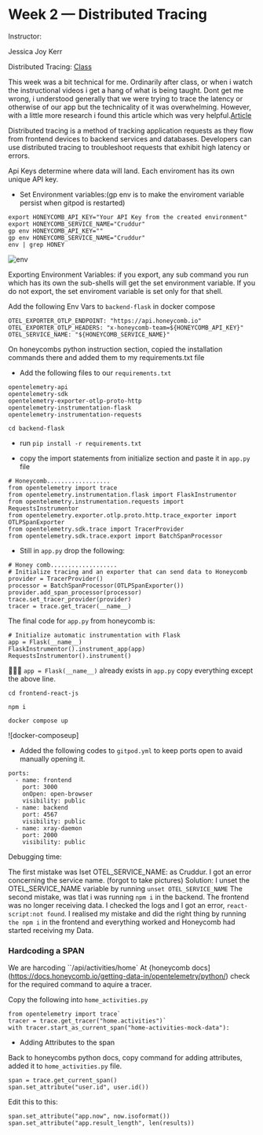 # Week 2 — Distributed Tracing

Instructor:

Jessica Joy Kerr

Distributed Tracing: [Class](https://www.youtube.com/live/2GD9xCzRId4?feature=share)

This week was a bit technical for me. Ordinarily after class, or when i watch the instructional videos i get a hang of what is being taught. Dont get me wrong, i understood generally that we were trying to trace the latency or otherwise of our app but the technicality of it was overwhelming. However, with a little more research i found this article which was very helpful.[Article](https://www.splunk.com/en_us/data-insider/what-is-distributed-tracing.html)

Distributed tracing is a method of tracking application requests as they flow from frontend devices to backend services and databases. Developers can use distributed tracing to troubleshoot requests that exhibit high latency or errors.


Api Keys determine where data will land. Each enviroment has its own unique API key.


- Set Environment variables:(gp env is to make the enviroment variable persist when gitpod is restarted)

```
export HONEYCOMB_API_KEY="Your API Key from the created environment"
export HONEYCOMB_SERVICE_NAME="Cruddur"
gp env HONEYCOMB_API_KEY=""
gp env HONEYCOMB_SERVICE_NAME="Cruddur"
env | grep HONEY

```
![env]()

Exporting Environment Variables: if you export, any sub command you run which has its own  the sub-shells will get the set environment variable. If you do not export, the set enviroment  variable is set only for that shell.

Add the following Env Vars to `backend-flask` in docker compose

```
OTEL_EXPORTER_OTLP_ENDPOINT: "https://api.honeycomb.io"
OTEL_EXPORTER_OTLP_HEADERS: "x-honeycomb-team=${HONEYCOMB_API_KEY}"
OTEL_SERVICE_NAME: "${HONEYCOMB_SERVICE_NAME}"

```
On honeycombs  python instruction section, copied the installation commands there and added them to my requirements.txt file
- Add the following files to our `requirements.txt`

```
opentelemetry-api
opentelemetry-sdk 
opentelemetry-exporter-otlp-proto-http 
opentelemetry-instrumentation-flask 
opentelemetry-instrumentation-requests 

```

`cd backend-flask` 

- run `pip install -r requirements.txt`

-  copy the import statements from initialize section and paste it in  `app.py` file

```
# Honeycomb..................
from opentelemetry import trace  
from opentelemetry.instrumentation.flask import FlaskInstrumentor
from opentelemetry.instrumentation.requests import RequestsInstrumentor
from opentelemetry.exporter.otlp.proto.http.trace_exporter import OTLPSpanExporter
from opentelemetry.sdk.trace import TracerProvider
from opentelemetry.sdk.trace.export import BatchSpanProcessor

```

- Still in `app.py` drop the following:

```
# Honey comb...................
# Initialize tracing and an exporter that can send data to Honeycomb
provider = TracerProvider()
processor = BatchSpanProcessor(OTLPSpanExporter())
provider.add_span_processor(processor)
trace.set_tracer_provider(provider)
tracer = trace.get_tracer(__name__)

```
The final code for `app.py` from honeycomb is:

```
# Initialize automatic instrumentation with Flask
app = Flask(__name__)
FlaskInstrumentor().instrument_app(app)
RequestsInstrumentor().instrument()

```
🛑🛑🛑
`app = Flask(__name__)` already exists in `app.py`
copy everything except the above line.



`cd frontend-react-js`

`npm i`

`docker compose up`

![docker-composeup]

- Added the following codes to `gitpod.yml` to keep ports open to avaid manually opening it.

```
ports:
  - name: frontend
    port: 3000
    onOpen: open-browser
    visibility: public
  - name: backend
    port: 4567
    visibility: public
  - name: xray-daemon
    port: 2000
    visibility: public

```

Debugging time:

The first mistake was Iset OTEL_SERVICE_NAME: as Cruddur. 
I got an error concerning the service name. (forgot to take pictures) 
Solution:
I unset the OTEL_SERVICE_NAME variable by running `unset OTEL_SERVICE_NAME`
The second mistake, was tIat i was running `npm i` in the backend.  The frontend was no longer receiving data.
I checked the logs and I got an error, `react-script:not found`. I realised my mistake and did the right thing by running `the npm i` in the frontend and everything worked and Honeycomb had started receiving my Data.

### Hardcoding a SPAN

We are harcoding ``/api/activities/home`
At {honeycomb docs](https://docs.honeycomb.io/getting-data-in/opentelemetry/python/) check for the required command to aquire a tracer.

Copy the following into `home_activities.py`

```
from opentelemetry import trace` 
tracer = trace.get_tracer("home.activities")` 
with tracer.start_as_current_span("home-activities-mock-data"):

```

- Adding Attributes to the span

Back to honeycombs python docs, copy command for adding attributes,  added it to `home_activities.py` file.

```
span = trace.get_current_span()
span.set_attribute("user.id", user.id())

```

Edit this to this:

```
span.set_attribute("app.now", now.isoformat()) 
span.set_attribute("app.result_length", len(results))

```


